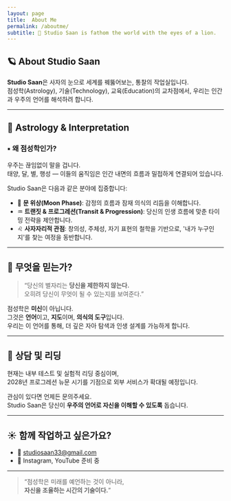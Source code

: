 ```yaml
---
layout: page
title:  About Me
permalink: /aboutme/
subtitle: 🦁 Studio Saan is fathom the world with the eyes of a lion.
---
```


## 🪐 About Studio Saan

**Studio Saan**은 사자의 눈으로 세계를 꿰뚫어보는, 통찰의 작업실입니다.  
점성학(Astrology), 기술(Technology), 교육(Education)의 교차점에서, 우리는 인간과 우주의 언어를 해석하려 합니다.

---

## 🌌 Astrology & Interpretation

### ▪ 왜 점성학인가?

우주는 끊임없이 말을 겁니다.  
태양, 달, 별, 행성 — 이들의 움직임은 인간 내면의 흐름과 밀접하게 연결되어 있습니다.

Studio Saan은 다음과 같은 분야에 집중합니다:

- 🌙 **문 위상(Moon Phase)**: 감정의 흐름과 잠재 의식의 리듬을 이해합니다.  
- ♒ **트랜짓 & 프로그레션(Transit & Progression)**: 당신의 인생 흐름에 맞춘 타이밍 전략을 제안합니다.  
- ♌ **사자자리적 관점**: 창의성, 주체성, 자기 표현의 철학을 기반으로, '내가 누구인지'를 찾는 여정을 동반합니다.  

---

## 🧭 무엇을 믿는가?

> “당신의 별자리는 **당신을 제한하지 않는다.**  
> 오히려 당신이 무엇이 될 수 있는지를 보여준다.”

점성학은 **미신**이 아닙니다.  
그것은 **언어**이고, **지도**이며, **의식의 도구**입니다.  
우리는 이 언어를 통해, 더 깊은 자아 탐색과 인생 설계를 가능하게 합니다.

---

## 🔮 상담 및 리딩

현재는 내부 테스트 및 실험적 리딩 중심이며,  
2028년 프로그레션 뉴문 시기를 기점으로 외부 서비스가 확대될 예정입니다.

관심이 있다면 언제든 문의주세요.  
Studio Saan은 당신이 **우주의 언어로 자신을 이해할 수 있도록** 돕습니다.

---

## ☀️ 함께 작업하고 싶은가요?

- 📧 [studiosaan33@gmail.com](mailto:studiosaan33@gmail.com)
- 🦁 Instagram, YouTube 준비 중

---

> “점성학은 미래를 예언하는 것이 아니라,  
> **자신을 조율하는 시간의 기술이다.**”

